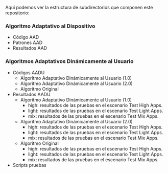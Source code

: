 Aquí podemos ver la estructura de subdirectorios que componen este repositorio:

### Algoritmo Adaptativo al Dispositivo ###
  * Código AAD
  * Patrones AAD
  * Resultados AAD
### Algoritmos Adaptativos Dinámicamente al Usuario ###
  * Códigos AADU
    * Algoritmo Adaptativo Dinámicamente al Usuario (1.0)
    * Algoritmo Adaptativo Dinámicamente al Usuario (2.0)
    * Algoritmo Original
  * Resultados AADU
    * Algoritmo Adaptativo Dinámicamente al Usuario (1.0)
        * high: resultados de las pruebas en el escenario Test High Apps.
        * light: resultados de las pruebas en el escenario Test Light Apps.
        * mix: resultados de las pruebas en el escenario Test Mix Apps.
    * Algoritmo Adaptativo Dinámicamente al Usuario (2.0)
        * high: resultados de las pruebas en el escenario Test High Apps.
        * light: resultados de las pruebas en el escenario Test Light Apps.
        * mix: resultados de las pruebas en el escenario Test Mix Apps.
    * Algoritmo Original
        * high: resultados de las pruebas en el escenario Test High Apps.
        * light: resultados de las pruebas en el escenario Test Light Apps.
        * mix: resultados de las pruebas en el escenario Test Mix Apps.
  * Scripts pruebas